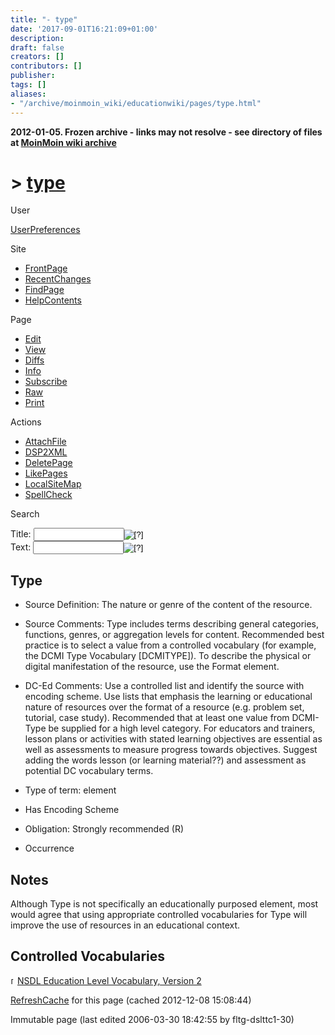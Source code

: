 ```yaml
---
title: "- type"
date: '2017-09-01T16:21:09+01:00'
description: 
draft: false
creators: []
contributors: []
publisher: 
tags: []
aliases:
- "/archive/moinmoin_wiki/educationwiki/pages/type.html"
---
```


**2012-01-05. Frozen archive - links may not resolve - see directory of files at [MoinMoin wiki archive](/moinmoin-wiki-archive/)**

# > [type](http://dublincore.org/educationwiki/type?action=fullsearch&value=type&literal=1&case=1&context=40 "Click here to do a full-text search for this title")

User

 [UserPreferences](http://dublincore.org/educationwiki/UserPreferences)
  

Site

- [FrontPage](http://dublincore.org/educationwiki/FrontPage)
- [RecentChanges](http://dublincore.org/educationwiki/RecentChanges)
- [FindPage](http://dublincore.org/educationwiki/FindPage)
- [HelpContents](http://dublincore.org/educationwiki/HelpContents)

Page

- [Edit](http://dublincore.org/educationwiki/type?action=edit "Edit")
- [View](http://dublincore.org/educationwiki/type "View")
- [Diffs](http://dublincore.org/educationwiki/type?action=diff "Diffs")
- [Info](http://dublincore.org/educationwiki/type?action=info "Info")
- [Subscribe](http://dublincore.org/educationwiki/type?action=subscribe "Subscribe")
- [Raw](http://dublincore.org/educationwiki/type?action=raw "Raw")
- [Print](http://dublincore.org/educationwiki/type?action=print "Print")

Actions

- [AttachFile](http://dublincore.org/educationwiki/type?action=AttachFile)
- [DSP2XML](http://dublincore.org/educationwiki/type?action=DSP2XML)
- [DeletePage](http://dublincore.org/educationwiki/type?action=DeletePage)
- [LikePages](http://dublincore.org/educationwiki/type?action=LikePages)
- [LocalSiteMap](http://dublincore.org/educationwiki/type?action=LocalSiteMap)
- [SpellCheck](http://dublincore.org/educationwiki/type?action=SpellCheck)

Search

<form method="POST" action="/educationwiki/type">
<p>
<input name="action" value="inlinesearch" type="hidden">
<input name="context" value="40" type="hidden">
Title: <input name="text_title" size="15" maxlength="50" type="text"><input src="type_files/moin-search.png" name="button_title" alt="[?]" type="image"><br>Text: <input name="text_full" size="15" maxlength="50" type="text"><input src="type_files/moin-search.png" name="button_full" alt="[?]" type="image">
</p>
</form>

## Type

- Source Definition: The nature or genre of the content of the resource.

- Source Comments: Type includes terms describing general categories, functions, genres, or aggregation levels for content. Recommended best practice is to select a value from a controlled vocabulary (for example, the DCMI Type Vocabulary [DCMITYPE]). To describe the physical or digital manifestation of the resource, use the Format element.

- DC-Ed Comments: Use a controlled list and identify the source with encoding scheme. Use lists that emphasis the learning or educational nature of resources over the format of a resource (e.g. problem set, tutorial, case study). Recommended that at least one value from DCMI-Type be supplied for a high level category. For educators and trainers, lesson plans or activities with stated learning objectives are essential as well as assessments to measure progress towards objectives. Suggest adding the words lesson (or learning material??) and assessment as potential DC vocabulary terms.

- Type of term: element

- Has Encoding Scheme

- Obligation: Strongly recommended (R)

- Occurrence

## Notes

Although Type is not specifically an educationally purposed element, most would agree that using appropriate controlled vocabularies for Type will improve the use of resources in an educational context.

## Controlled Vocabularies

[<img src="type_files/moin-www.png" alt="[WWW]" height="11" width="11">NSDL Education Level Vocabulary, Version 2](http://metamanagement.comm.nsdl.org/cgi-bin/wiki.pl?LRT_Wiki_Version2)

 [RefreshCache](http://dublincore.org/educationwiki/type?action=refresh&arena=Page.py&key=type.text_html) for this page (cached 2012-12-08 15:08:44)  

Immutable page (last edited 2006-03-30 18:42:55 by fltg-dslttc1-30)

